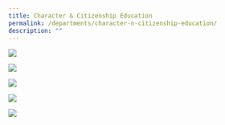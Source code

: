 ```yaml
---
title: Character & Citizenship Education
permalink: /departments/character-n-citizenship-education/
description: ""
---
```

![](/images/cce-1%20.png)

![](/images/cce-2%20.png)

![](/images/cce-3%20.png)

![](/images/cce-4%20.png)

![](/images/cce-5_5_may_2023.jpeg)